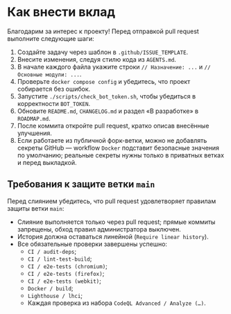 <!-- Назначение файла: правила внесения вклада в проект. -->
# Как внести вклад

Благодарим за интерес к проекту! Перед отправкой pull request выполните следующие шаги:

1. Создайте задачу через шаблон в `.github/ISSUE_TEMPLATE`.
2. Внесите изменения, следуя стилю кода из `AGENTS.md`.
3. В начале каждого файла укажите строки `// Назначение: ...` и `// Основные модули: ...`.
4. Проверьте `docker compose config` и убедитесь, что проект собирается без ошибок.
5. Запустите `./scripts/check_bot_token.sh`, чтобы убедиться в корректности `BOT_TOKEN`.
6. Обновите `README.md`, `CHANGELOG.md` и раздел «В разработке» в `ROADMAP.md`.
7. После коммита откройте pull request, кратко описав внесённые улучшения.
8. Если работаете из публичной форк-ветки, можно не добавлять секреты GitHub — workflow `Docker` подставит безопасные значения по умолчанию; реальные секреты нужны только в приватных ветках и перед выкладкой.

## Требования к защите ветки `main`

Перед слиянием убедитесь, что pull request удовлетворяет правилам защиты ветки `main`:

- Слияние выполняется только через pull request; прямые коммиты запрещены, обход правил администратора выключен.
- История должна оставаться линейной (`Require linear history`).
- Все обязательные проверки завершены успешно:
  - `CI / audit-deps`;
  - `CI / lint-test-build`;
  - `CI / e2e-tests (chromium)`;
  - `CI / e2e-tests (firefox)`;
  - `CI / e2e-tests (webkit)`;
  - `Docker / build`;
  - `Lighthouse / lhci`;
  - Каждая проверка из набора `CodeQL Advanced / Analyze (…)`.

